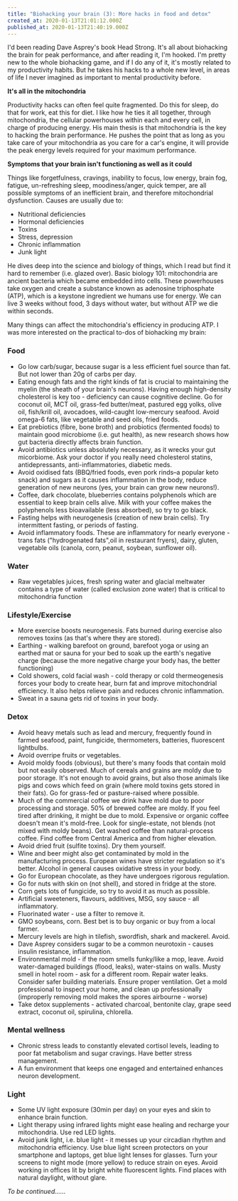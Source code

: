 ```yaml
---
title: "Biohacking your brain (3): More hacks in food and detox"
created_at: 2020-01-13T21:01:12.000Z
published_at: 2020-01-13T21:40:19.000Z
---
```

I'd been reading Dave Asprey's book Head Strong. It's all about biohacking the brain for peak performance, and after reading it, I'm hooked. I'm pretty new to the whole biohacking game, and if I do any of it, it's mostly related to my productivity habits. But he takes his hacks to a whole new level, in areas of life I never imagined as important to mental productivity before. 

  

**It's all in the mitochondria**

Productivity hacks can often feel quite fragmented. Do this for sleep, do that for work, eat this for diet. I like how he ties it all together, through mitochondria, the cellular powerhouses within each and every cell, in charge of producing energy. His main thesis is that mitochondria is the key to hacking the brain performance. He pushes the point that as long as you take care of your mitochondria as you care for a car's engine, it will provide the peak energy levels required for your maximum performance. 

  

**Symptoms that your brain isn't functioning as well as it could**

Things like forgetfulness, cravings, inability to focus, low energy, brain fog, fatigue, un-refreshing sleep, moodiness/anger, quick temper, are all possible symptoms of an inefficient brain, and therefore mitochondrial dysfunction. Causes are usually due to:

  

*   Nutritional deficiencies
*   Hormonal deficiencies
*   Toxins
*   Stress, depression
*   Chronic inflammation
*   Junk light

  

He dives deep into the science and biology of things, which I read but find it hard to remember (i.e. glazed over). Basic biology 101: mitochondria are ancient bacteria which became embedded into cells. These powerhouses take oxygen and create a substance known as adenosine triphosphate (ATP), which is a keystone ingredient we humans use for energy. We can live 3 weeks without food, 3 days without water, but without ATP we die within seconds. 

  

Many things can affect the mitochondria's efficiency in producing ATP. I was more interested on the practical to-dos of biohacking my brain:

  

### **Food**

*   Go low carb/sugar, because sugar is a less efficient fuel source than fat. But not lower than 20g of carbs per day.
*   Eating enough fats and the right kinds of fat is crucial to maintaining the myelin (the sheath of your brain's neurons). Having enough high-density cholesterol is key too - deficiency can cause cognitive decline. Go for coconut oil, MCT oil, grass-fed butter/meat, pastured egg yolks, olive oil, fish/krill oil, avocadoes, wild-caught low-mercury seafood. Avoid omega-6 fats, like vegetable and seed oils, fried foods. 
*   Eat prebiotics (fibre, bone broth) and probiotics (fermented foods) to maintain good microbiome (i.e. gut health), as new research shows how gut bacteria directly affects brain function.
*   Avoid antibiotics unless absolutely necessary, as it wrecks your gut micorbiome. Ask your doctor if you really need cholesterol statins, antidepressants, anti-inflammatories, diabetic meds. 
*   Avoid oxidised fats (BBQ/fried foods, even pork rinds–a popular keto snack) and sugars as it causes inflammation in the body, reduce generation of new neurons (yes, your brain can grow new neurons!).
*   Coffee, dark chocolate, blueberries contains polyphenols which are essential to keep brain cells alive. Milk with your coffee makes the polyphenols less bioavailable (less absorbed), so try to go black.
*   Fasting helps with neurogenesis (creation of new brain cells). Try intermittent fasting, or periods of fasting.
*   Avoid inflammatory foods. These are inflammatory for nearly everyone - trans fats ("hydrogenated fats",oil in restaurant fryers), dairy, gluten, vegetable oils (canola, corn, peanut, soybean, sunflower oil).

  

### **Water**

*   Raw vegetables juices, fresh spring water and glacial meltwater contains a type of water (called exclusion zone water) that is critical to mitochondria function

  

### **Lifestyle/Exercise**

*   More exercise boosts neurogenesis. Fats burned during exercise also removes toxins (as that's where they are stored). 
*   Earthing - walking barefoot on ground, barefoot yoga or using an earthed mat or sauna for your bed to soak up the earth's negative charge (because the more negative charge your body has, the better functioning)
*   Cold showers, cold facial wash - cold therapy or cold thermeogenesis forces your body to create hear, burn fat and improve mitochondrial efficiency. It also helps relieve pain and reduces chronic inflammation.
*   Sweat in a sauna gets rid of toxins in your body.

  

### **Detox**

*   Avoid heavy metals such as lead and mercury, frequently found in farmed seafood, paint, fungicide, thermometers, batteries, fluorescent lightbulbs.
*   Avoid overripe fruits or vegetables.
*   Avoid moldy foods (obvious), but there's many foods that contain mold but not easily observed. Much of cereals and grains are moldy due to poor storage. It's not enough to avoid grains, but also those animals like pigs and cows which feed on grain (where mold toxins gets stored in their fats). Go for grass-fed or pasture-raised where possible.
*   Much of the commercial coffee we drink have mold due to poor processing and storage. 50% of brewed coffee are moldy. If you feel tired after drinking, it might be due to mold. Expensive or organic coffee doesn't mean it's mold-free. Look for single-estate, not blends (not mixed with moldy beans). Get washed coffee than natural-process coffee. Find coffee from Central America and from higher elevation.
*   Avoid dried fruit (sulfite toxins). Dry them yourself.
*   Wine and beer might also get contaminated by mold in the manufacturing process. European wines have stricter regulation so it's better. Alcohol in general causes oxidative stress in your body.
*   Go for European chocolate, as they have undergoes rigorous regulation. 
*   Go for nuts with skin on (not shell), and stored in fridge at the store.
*   Corn gets lots of fungicide, so try to avoid it as much as possible.
*   Artificial sweeteners, flavours, additives, MSG, soy sauce - all inflammatory.
*   Fluorinated water - use a filter to remove it.
*   GMO soybeans, corn. Best bet is to buy organic or buy from a local farmer.
*   Mercury levels are high in tilefish, swordfish, shark and mackerel. Avoid.
*   Dave Asprey considers sugar to be a common neurotoxin - causes insulin resistance, inflammation.
*   Environmental mold - if the room smells funky/like a mop, leave. Avoid water-damaged buildings (flood, leaks), water-stains on walls. Musty smell in hotel room - ask for a different room. Repair water leaks. Consider safer building materials. Ensure proper ventilation. Get a mold professional to inspect your home, and clean up professionally (improperly removing mold makes the spores airbourne - worse)  
*   Take detox supplements - activated charcoal, bentonite clay, grape seed extract, coconut oil, spirulina, chlorella.

  

### **Mental wellness**

*   Chronic stress leads to constantly elevated cortisol levels, leading to poor fat metabolism and sugar cravings. Have better stress management.
*   A fun environment that keeps one engaged and entertained enhances neuron development.

  

### **Light**

*   Some UV light exposure (30min per day) on your eyes and skin to enhance brain function.
*   Light therapy using infrared lights might ease healing and recharge your mitochondria. Use red LED lights.
*   Avoid junk light, i.e. blue light - it messes up your circadian rhythm and mitochondria efficiency. Use blue light screen protectors on your smartphone and laptops, get blue light lenses for glasses. Turn your screens to night mode (more yellow) to reduce strain on eyes. Avoid working in offices lit by bright white fluorescent lights. Find places with natural daylight, without glare.

  

_To be continued......_
